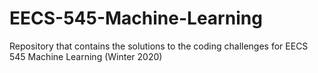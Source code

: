 # EECS-545-Machine-Learning
Repository that contains the solutions to the coding challenges for EECS 545 Machine Learning (Winter 2020)
